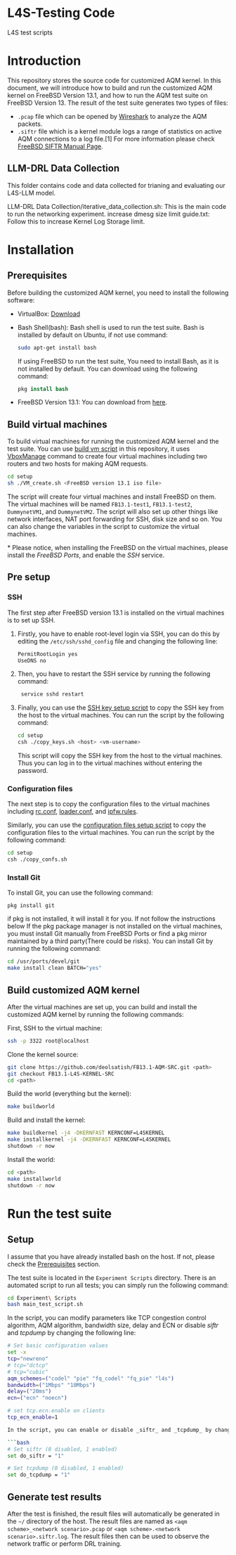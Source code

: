 # L4S-Testing Code
L4S test scripts







# Introduction

This repository stores the source code for customized AQM kernel. In this document, we will introduce how to build and run the customized AQM kernel on FreeBSD Version 13.1, and how to run the AQM test suite on FreeBSD Version 13. The result of the test suite generates two types of files:

- `.pcap` file which can be opened by [Wireshark](https://www.wireshark.org/) to analyze the AQM packets.
- `.siftr` file which is a kernel module logs a range of statistics on active AQM connections to a log file.[1] For more information please check [FreeBSD SIFTR Manual Page](https://www.freebsd.org/cgi/man.cgi?query=siftr&apropos=0&sektion=4&manpath=FreeBSD+11.0-RELEASE&arch=default&format=html).


## LLM-DRL Data Collection 
This folder contains code and data collected for trianing and evaluating our L4S-LLM model.

LLM-DRL Data Collection/iterative_data_collection.sh: This is the main code to run the networking experiment.
increase dmesg size limit guide.txt: Follow this to increase Kernel Log Storage limit.

# Installation

## Prerequisites

Before building the customized AQM kernel, you need to install the following software:

- VirtualBox: [Download](https://www.virtualbox.org/wiki/Downloads)
- Bash Shell(bash): Bash shell is used to run the test suite. Bash is installed by default on Ubuntu, if not use command:

  ```bash
  sudo apt-get install bash
  ```


  If using FreeBSD to run the test suite, You need to install Bash, as it is not installed by default. You can download using the following command:

  ```csh
  pkg install bash
  ```

- FreeBSD Version 13.1: You can download from [here](http://ftp-archive.freebsd.org/mirror/FreeBSD-Archive/old-releases/ISO-IMAGES/13.1/?C=S&O=D).

## Build virtual machines

To build virtual machines for running the customized AQM kernel and the test suite. You can use [build vm script](./setup/VM_create.sh) in this repository, it uses [VboxManage](https://www.virtualbox.org/manual/ch08.html) command to create four virtual machines including two routers and two hosts for making AQM requests.

```bash
cd setup
sh ./VM_create.sh <FreeBSD version 13.1 iso file>
```

The script will create four virtual machines and install FreeBSD on them. The virtual machines will be named `FB13.1-test1`, `FB13.1-test2`, `DummynetVM1`, and `DummynetVM2`. The script will also set up other things like network interfaces, NAT port forwarding for SSH, disk size and so on. You can also change the variables in the script to customize the virtual machines.

\* Please notice, when installing the FreeBSD on the virtual machines, please install the _FreeBSD Ports_, and enable the _SSH_ service.

## Pre setup

### SSH

The first step after FreeBSD version 13.1 is installed on the virtual machines is to set up SSH.

1. Firstly, you have to enable root-level login via SSH, you can do this by editing the `/etc/ssh/sshd_config` file and changing the following line:

   ```bash
   PermitRootLogin yes
   UseDNS no
   ```

2. Then, you have to restart the SSH service by running the following command:

   ```bash
    service sshd restart
   ```

3. Finally, you can use the [SSH key setup script](./setup/copy_keys.sh) to copy the SSH key from the host to the virtual machines. You can run the script by the following command:

   ```bash
   cd setup
   csh ./copy_keys.sh <host> <vm-username>
   ```

   This script will copy the SSH key from the host to the virtual machines. Thus you can log in to the virtual machines without entering the password.

### Configuration files

The next step is to copy the configuration files to the virtual machines including [rc.conf](<https://www.freebsd.org/cgi/man.cgi?rc.conf(5)>), [loader.conf](<https://www.freebsd.org/cgi/man.cgi?loader.conf(5)>), and [ipfw.rules](<https://www.freebsd.org/cgi/man.cgi?ipfw(8)>).

Similarly, you can use the [configuration files setup script](./setup/copy_confs.sh) to copy the configuration files to the virtual machines. You can run the script by the following command:

```bash
cd setup
csh ./copy_confs.sh
```

### Install Git
To install Git, you can use the following command:
```
pkg install git
```
if pkg is not installed, it will install it for you. If not follow the instructions below
If the pkg package manager is not installed on the virtual machines, you must install Git manually from FreeBSD Ports or find a pkg mirror maintained by a third party(There could be risks). You can install Git by running the following command:

```bash
cd /usr/ports/devel/git
make install clean BATCH="yes"
```

## Build customized AQM kernel

After the virtual machines are set up, you can build and install the customized AQM kernel by running the following commands:

First, SSH to the virtual machine:
```bash
ssh -p 3322 root@localhost
```
Clone the kernel source:
```bash
git clone https://github.com/deolsatish/FB13.1-AQM-SRC.git <path>
git checkout FB13.1-L4S-KERNEL-SRC
cd <path>
```
Build the world (everything but the kernel):
```bash
make buildworld
```
Build and install the kernel:
```bash
make buildkernel -j4 -DKERNFAST KERNCONF=L4SKERNEL
make installkernel -j4 -DKERNFAST KERNCONF=L4SKERNEL
shutdown -r now
```
Install the world:
```bash
cd <path>
make installworld
shutdown -r now
```

# Run the test suite

## Setup

I assume that you have already installed bash on the host. If not, please check the [Prerequisites](#prerequisites) section.

The test suite is located in the `Experiment Scripts` directory. There is an automated script to run all tests; you can simply run the following command:

```bash
cd Experiment\ Scripts
bash main_test_script.sh
```

In the script, you can modify parameters like TCP congestion control algorithm, AQM algorithm, bandwidth size, delay and ECN or disable _siftr_ and _tcpdump_ by changing the following line:

```bash
# Set basic configuration values
set -x
tcp="newreno"
# tcp="dctcp"
# tcp="cubic"
aqm_schemes=("codel" "pie" "fq_codel" "fq_pie" "l4s")
bandwidth=("1Mbps" "10Mbps")
delay=("20ms")
ecn=("ecn" "noecn")

# set tcp.ecn.enable on clients
tcp_ecn_enable=1

In the script, you can enable or disable _siftr_ and _tcpdump_ by changing the following line:

```bash
# Set siftr (0 disabled, 1 enabled)
set do_siftr = "1"

# Set tcpdump (0 disabled, 1 enabled)
set do_tcpdump = "1"
```

## Generate test results

After the test is finished, the result files will automatically be generated in the `~/` directory of the host. The result files are named as `<aqm scheme>_<network scenario>.pcap` or `<aqm scheme>.<network scenario>.siftr.log`. The result files then can be used to observe the network traffic or perform DRL training.
